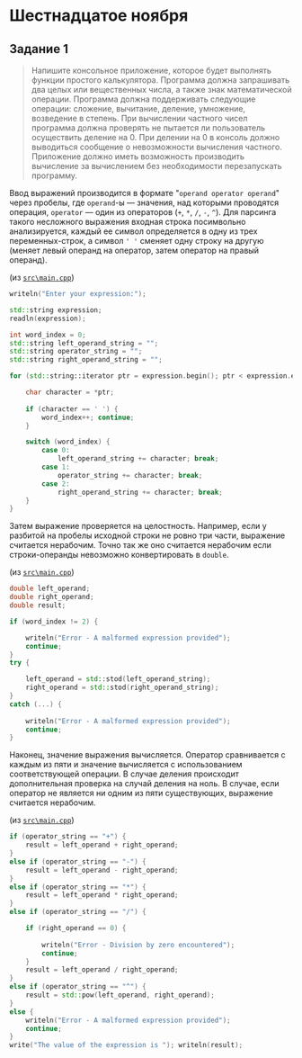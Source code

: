 # Шестнадцатое ноября

## Задание 1

> Напишите консольное приложение, которое будет выполнять функции простого калькулятора. Программа должна запрашивать два целых или вещественных числа, а также знак математической операции. Программа должна поддерживать следующие операции: сложение, вычитание, деление, умножение, возведение в степень. При вычислении частного чисел программа должна проверять не пытается ли пользователь осуществить деление на 0. При делении на 0 в консоль должно выводиться сообщение о невозможности вычисления частного. Приложение должно иметь возможность производить вычисление за вычислением без необходимости перезапускать программу.

Ввод выражений производится в формате "`operand operator operand`" через пробелы, где `operand`-ы — значения, над которыми проводятся операция, `operator` — один из операторов (`+`, `*`, `/`, `-`, `^`).
Для парсинга такого несложного выражения входная строка посимвольно анализируется, каждый ее символ определяется в одну из трех переменных-строк, а символ `' '` сменяет одну строку на другую (меняет левый операнд на оператор, затем оператор на правый операнд).

(из [`src\main.cpp`](./src/main.cpp))

```cpp
writeln("Enter your expression:");

std::string expression;
readln(expression);

int word_index = 0;
std::string left_operand_string = "";
std::string operator_string = "";
std::string right_operand_string = "";

for (std::string::iterator ptr = expression.begin(); ptr < expression.end(); ptr++) {

	char character = *ptr;
	
	if (character == ' ') {
		word_index++; continue;
	}

	switch (word_index) {
		case 0:
			left_operand_string += character; break;
		case 1:
			operator_string += character; break;
		case 2:
			right_operand_string += character; break;
	}
}
```

Затем выражение проверяется на целостность. Например, если у разбитой на пробелы исходной строки не ровно три части, выражение считается нерабочим. Точно так же оно считается нерабочим если строки-операнды невозможно конвертировать в `double`.

(из [`src\main.cpp`](./src/main.cpp))

```cpp
double left_operand;
double right_operand;
double result;

if (word_index != 2) {

	writeln("Error - A malformed expression provided");
	continue;
}
try {

	left_operand = std::stod(left_operand_string);
	right_operand = std::stod(right_operand_string);
} 
catch (...) {
	
	writeln("Error - A malformed expression provided");
	continue;
}
```

Наконец, значение выражения вычисляется. Оператор сравнивается с каждым из пяти и значение вычисляется с использованием соответствующей операции. В случае деления происходит дополнительная проверка на случай деления на ноль. В случае, если оператор не является ни одним из пяти существующих, выражение считается нерабочим.

(из [`src\main.cpp`](./src/main.cpp))

```cpp
if (operator_string == "+") {
	result = left_operand + right_operand;
}
else if (operator_string == "-") {
	result = left_operand - right_operand;
}
else if (operator_string == "*") {
	result = left_operand * right_operand;
}
else if (operator_string == "/") {

	if (right_operand == 0) {
		
		writeln("Error - Division by zero encountered");
		continue;
	}
	result = left_operand / right_operand;
}
else if (operator_string == "^") {
	result = std::pow(left_operand, right_operand);
}
else {
	writeln("Error - A malformed expression provided");
	continue;
}
write("The value of the expression is "); writeln(result);
```